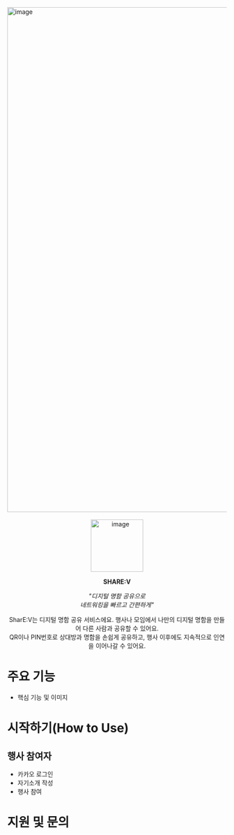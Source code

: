 <img width="2917" height="1157" alt="image" src="https://github.com/user-attachments/assets/e837704e-3e9d-4498-9dc8-01347f9a38fd" />
  
<div align="center">
  <br/>
  <img width="120" height="120" alt="image" src="https://github.com/user-attachments/assets/1f3f812e-2a50-4abc-942d-a209ead29f6e" />

  <b>SHARE:V</b>
  
  <i>"디지털 명함 공유으로<br/>
  네트워킹을 빠르고 간편하게"</i>

  SharE:V는 디지털 명함 공유 서비스에요. 행사나 모임에서 나만의 디지털 명함을 만들어 다른 사람과 공유할 수 있어요. <br/>
  QR이나 PIN번호로 상대방과 명함을 손쉽게 공유하고, 행사 이후에도 지속적으로 인연을 이어나갈 수 있어요.
  
</div>

# 주요 기능
- 핵심 기능 및 이미지

# 시작하기(How to Use)
## 행사 참여자
- 카카오 로그인
- 자기소개 작성
- 행사 참여

# 지원 및 문의
